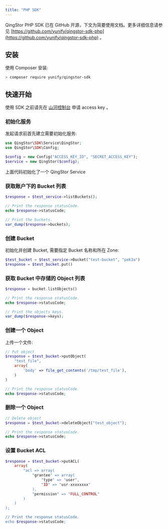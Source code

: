 ```yaml
---
title: "PHP SDK"
---
```



QingStor PHP SDK 已在 GitHub 开源，下文为简要使用文档。更多详细信息请参见 [https://github.com/yunify/qingstor-sdk-php](https://github.com/yunify/qingstor-sdk-php) 。

## 安装

使用 Composer 安装:

```bash
> composer require yunify/qingstor-sdk
```

## 快速开始

使用 SDK 之前请先在 [山河控制台](https://console.shanhe.com/access_keys/) 申请 access key 。

### 初始化服务

发起请求前首先建立需要初始化服务:

```php
use QingStor\SDK\Service\QingStor;
use QingStor\SDK\Config;

$config = new Config("ACCESS_KEY_ID", "SECRET_ACCESS_KEY");
$service = new QingStor($config);
```

上面代码初始化了一个 QingStor Service

### 获取账户下的 Bucket 列表

```php
$response = $test_service->listBuckets();

// Print the response statusCode.
echo $response->statusCode;

// Print the buckets.
var_dump($response->buckets);
```

### 创建 Bucket

初始化并创建 Bucket, 需要指定 Bucket 名称和所在 Zone:

```php
$test_bucket = $test_service->Bucket("test-bucket", "pek3a")
$response = $test_bucket.put()
```

### 获取 Bucket 中存储的 Object 列表

```php
$response = bucket.listObjects()

// Print the response statusCode.
echo $response->statusCode;

// Print the objects keys.
var_dump($response->keys);
```

### 创建一个 Object

上传一个文件:

```php
// Put object
$response = $test_bucket->putObject(
    "test_file",
    array(
        'body' => file_get_contents('/tmp/test_file'),
    )
)

// Print the response statusCode.
echo $response->statusCode;
```

### 删除一个 Object

```php
// Delete object
$response = $test_bucket->deleteObject("test_object");

// Print the response statusCode.
echo $response->statusCode;
```

### 设置 Bucket ACL

```php
$response = $test_bucket->putACL(
    array(
        "acl => array(
            "grantee" => array(
                "type" => "user",
                "ID" => "usr-xxxxxxxx"
            ),
            "permission" => "FULL_CONTROL"
        )
    )
);

// Print the response statusCode.
echo $response->statusCode;
```
